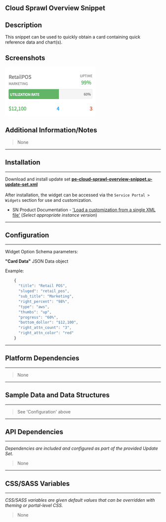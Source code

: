 ## Cloud Sprawl Overview Snippet

## Description

This snippet can be used to quickly obtain a card containing quick reference data and chart(s).

## Screenshots
![alt text](../images/pe-cloud-sprawl-overview-snippet.png "Tabs Selector - No tab selection")

## Additional Information/Notes 
> None
---
## Installation
---
Download and install update set **[pe-cloud-sprawl-overview-snippet.u-update-set.xml](pe-cloud-sprawl-overview-snippet.u-update-set.xml)** <br/><br/>
After installation, the widget can be accessed via the `Service Portal > Widgets` section for use and customization.<br/>
* SN Product Documentation - ['Load a customization from a single XML file'](https://docs.servicenow.com/search?q=Load+a+customization+from+a+single+XML+file)   (<i>Select appropriate instance version</i>)
---
## Configuration
---
Widget Option Schema parameters:

**"Card Data"** JSON Data object

Example:

```javascript
    {
      "title": "Retail POS",
      "sluged": "retail_pos",
      "sub_title": "Marketing",
      "right_percent": "98%",
      "type": "aws",
      "thumbs": "up",
      "progress": "60%",
      "bottom_dollor": "$12,100",
      "right_attn_count": "3",
      "right_attn_color": "red"
    }
```
---
## Platform Dependencies
---
> None
---
## Sample Data and Data Structures
---
> See 'Configuration' above
---
## API Dependencies
---
<i>Dependencies are included and configured as part of the provided Update Set.</i>
> None
---
## CSS/SASS Variables
---
_CSS/SASS variables are given default values that can be overridden with theming or portal-level CSS._
> None
